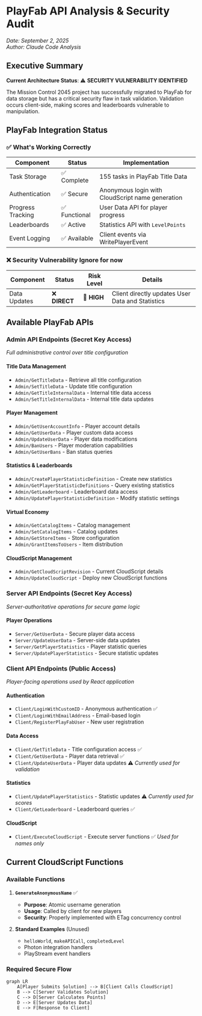 # PlayFab API Analysis & Security Audit

*Date: September 2, 2025*  
*Author: Claude Code Analysis*

## Executive Summary

**Current Architecture Status**: ⚠️ **SECURITY VULNERABILITY IDENTIFIED**

The Mission Control 2045 project has successfully migrated to PlayFab for data storage but has a critical security flaw in task validation. Validation occurs client-side, making scores and leaderboards vulnerable to manipulation.

## PlayFab Integration Status

### ✅ What's Working Correctly

| Component | Status | Implementation |
|-----------|--------|----------------|
| Task Storage | ✅ Complete | 155 tasks in PlayFab Title Data |
| Authentication | ✅ Secure | Anonymous login with CloudScript name generation |
| Progress Tracking | ✅ Functional | User Data API for player progress |
| Leaderboards | ✅ Active | Statistics API with `LevelPoints` |
| Event Logging | ✅ Available | Client events via WritePlayerEvent |

### ❌ Security Vulnerability  Ignore for now

| Component | Status | Risk Level | Details |
|-----------|--------|------------|---------|
| Data Updates | ❌ **DIRECT** | 🔴 **HIGH** | Client directly updates User Data and Statistics |

## Available PlayFab APIs

### Admin API Endpoints (Secret Key Access)
*Full administrative control over title configuration*

#### Title Data Management
- `Admin/GetTitleData` - Retrieve all title configuration
- `Admin/SetTitleData` - Update title configuration  
- `Admin/GetTitleInternalData` - Internal title data access
- `Admin/SetTitleInternalData` - Internal title data updates

#### Player Management  
- `Admin/GetUserAccountInfo` - Player account details
- `Admin/GetUserData` - Player custom data access
- `Admin/UpdateUserData` - Player data modifications
- `Admin/BanUsers` - Player moderation capabilities
- `Admin/GetUserBans` - Ban status queries

#### Statistics & Leaderboards
- `Admin/CreatePlayerStatisticDefinition` - Create new statistics
- `Admin/GetPlayerStatisticDefinitions` - Query existing statistics
- `Admin/GetLeaderboard` - Leaderboard data access
- `Admin/UpdatePlayerStatisticDefinition` - Modify statistic settings

#### Virtual Economy
- `Admin/GetCatalogItems` - Catalog management
- `Admin/SetCatalogItems` - Catalog updates
- `Admin/GetStoreItems` - Store configuration
- `Admin/GrantItemsToUsers` - Item distribution

#### CloudScript Management
- `Admin/GetCloudScriptRevision` - Current CloudScript details
- `Admin/UpdateCloudScript` - Deploy new CloudScript functions

### Server API Endpoints (Secret Key Access)
*Server-authoritative operations for secure game logic*

#### Player Operations
- `Server/GetUserData` - Secure player data access
- `Server/UpdateUserData` - Server-side data updates
- `Server/GetPlayerStatistics` - Player statistic queries
- `Server/UpdatePlayerStatistics` - Secure statistic updates

### Client API Endpoints (Public Access)
*Player-facing operations used by React application*

#### Authentication
- `Client/LoginWithCustomID` - Anonymous authentication ✅
- `Client/LoginWithEmailAddress` - Email-based login
- `Client/RegisterPlayFabUser` - New user registration

#### Data Access
- `Client/GetTitleData` - Title configuration access ✅
- `Client/GetUserData` - Player data retrieval ✅
- `Client/UpdateUserData` - Player data updates ⚠️ *Currently used for validation*

#### Statistics
- `Client/UpdatePlayerStatistics` - Statistic updates ⚠️ *Currently used for scores*  
- `Client/GetLeaderboard` - Leaderboard queries ✅

#### CloudScript
- `Client/ExecuteCloudScript` - Execute server functions ✅ *Used for names only*

## Current CloudScript Functions

### Available Functions
1. **`GenerateAnonymousName`** ✅
   - **Purpose**: Atomic username generation  
   - **Usage**: Called by client for new players
   - **Security**: Properly implemented with ETag concurrency control

2. **Standard Examples** (Unused)
   - `helloWorld`, `makeAPICall`, `completedLevel`
   - Photon integration handlers
   - PlayStream event handlers


### Required Secure Flow  
```mermaid
graph LR
    A[Player Submits Solution] --> B[Client Calls CloudScript]
    B --> C[Server Validates Solution]
    C --> D[Server Calculates Points] 
    D --> E[Server Updates Data]
    E --> F[Response to Client]
    
```